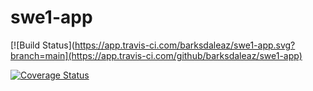 # swe1-app

[![Build Status](https://app.travis-ci.com/barksdaleaz/swe1-app.svg?branch=main](https://app.travis-ci.com/github/barksdaleaz/swe1-app)

[![Coverage Status](https://coveralls.io/repos/github/barksdaleaz/swe1-app/badge.svg?branch=main)](https://coveralls.io/github/barksdaleaz/swe1-app?branch=main)
